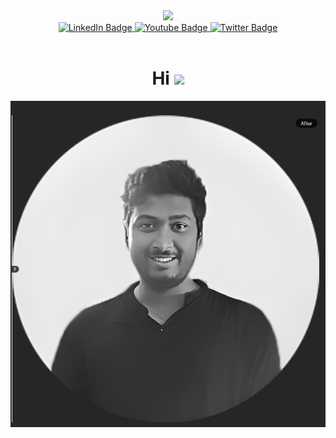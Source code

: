 <div id="header" align="center">
  <img src="https://media.giphy.com/media/v1.Y2lkPTc5MGI3NjExOXY4czB1ZXB4NG9ocWRiajhvcXYwMjJqYzdvanE5YnRieWVhem42bSZlcD12MV9pbnRlcm5hbF9naWZfYnlfaWQmY3Q9cw/WFZvB7VIXBgiz3oDXE/giphy.gif" width="100"/>
  <div id="badges">
  <a href="your-linkedin-URL">
    <img src="https://img.shields.io/badge/LinkedIn-blue?style=for-the-badge&logo=linkedin&logoColor=white" alt="LinkedIn Badge"/>
  </a>
  <a href="your-youtube-URL">
    <img src="https://img.shields.io/badge/YouTube-red?style=for-the-badge&logo=youtube&logoColor=white" alt="Youtube Badge"/>
  </a>
  <a href="your-twitter-URL">
    <img src="https://img.shields.io/badge/Twitter-blue?style=for-the-badge&logo=twitter&logoColor=white" alt="Twitter Badge"/>
  </a>
</div>
<img src="https://komarev.com/ghpvc/?username=your-github-username&style=flat-square&color=blue" alt=""/>

<h1>
  Hi 
  <img src="https://media.giphy.com/media/RSxEE1thE4LyX3H15w/giphy.gif" width="50px"/>
</h1>
</div>

![Alt text](image.png)

